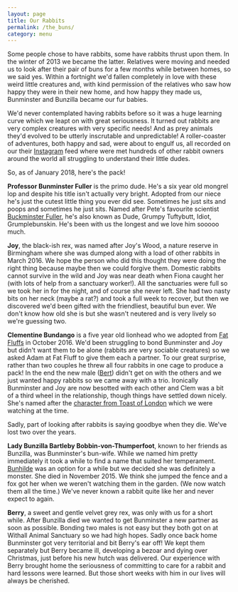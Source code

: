 ```yaml
---
layout: page
title: Our Rabbits
permalink: /the_buns/
category: menu
---
```


Some people chose to have rabbits, some have rabbits thrust upon them. In the winter of 2013 we became the latter. Relatives were moving and needed us to look after their pair of buns for a few months while between homes, so we said yes. Within a fortnight we'd fallen completely in love with these weird little creatures and, with kind permission of the relatives who saw how happy they were in their new home, and how happy they made us, Bunminster and Bunzilla became our fur babies.

We'd never contemplated having rabbits before so it was a huge learning curve which we leapt on with great seriousness. It turned out rabbits are very complex creatures with very specific needs! And as prey animals they'd evolved to be utterly inscrutable and unpredictable! A roller-coaster of adventures, both happy and sad, were about to engulf us, all recorded on our their [Instagram](https://www.instagram.com/bunminster/) feed where were met hundreds of other rabbit owners around the world all struggling to understand their little dudes.

So, as of January 2018, here's the pack!

**Professor Bunminster Fuller** is the primo dude. He's a six year old mongrel lop and despite his title isn't actually very bright. Adopted from our niece he's just the cutest little thing you ever did see. Sometimes he just sits and poops and sometimes he just sits. Named after Pete's favourite scientist [Buckminster Fuller](https://en.wikipedia.org/wiki/Buckminster_Fuller), he's also known as Dude, Grumpy Tuftybutt, Idiot, Grumplebunskin. He's been with us the longest and we love him sooooo much.

**Joy**, the black-ish rex, was named after Joy's Wood, a nature reserve in Birmingham where she was dumped along with a load of other rabbits in March 2016. We hope the person who did this thought they were doing the right thing because maybe then we could forgive them. Domestic rabbits cannot survive in the wild and Joy was near death when Fiona caught her (with lots of help from a sanctuary worker!). All the sanctuaries were full so we took her in for the night, and of course she never left. She had two nasty bits on her neck (maybe a rat?) and took a full week to recover, but then we discovered we'd been gifted with the friendliest, beautiful bun ever. We don't know how old she is but she wasn't neutered and is very lively so we're guessing two.

**Clementine Bundango** is a five year old lionhead who we adopted from [Fat Fluffs](http://www.fatfluffs.com/) in October 2016. We'd been struggling to bond Bunminster and Joy but didn't want them to be alone (rabbits are very sociable creatures) so we asked Adam at Fat Fluff to give them each a partner. To our great surprise, rather than two couples he threw all four rabbits in one cage to produce a pack! In the end the new male ([Bert](https://www.instagram.com/p/BUJN55uDoeY/)) didn't get on with the others and we just wanted happy rabbits so we came away with a trio. Ironically Bunminster and Joy are now besotted with each other and Clem was a bit of a third wheel in the relationship, though things have settled down nicely. She's named after the [character from Toast of London](https://www.youtube.com/watch?v=7NIkFTP12cU) which we were watching at the time.

Sadly, part of looking after rabbits is saying goodbye when they die. We've lost two over the years.

**Lady Bunzilla Bartleby Bobbin-von-Thumperfoot**, known to her friends as Bunzilla, was Bunminster's bun-wife. While we named him pretty immediately it took a while to find a name that suited her temperament. [Bunhilde](https://en.wikipedia.org/wiki/Brynhildr) was an option for a while but we decided she was definitely a monster. She died in November 2015. We think she jumped the fence and a fox got her when we weren't watching them in the garden. (We now watch them all the time.) We've never known a rabbit quite like her and never expect to again.

**Berry**, a sweet and gentle velvet grey rex, was only with us for a short while. After Bunzilla died we wanted to get Bunminster a new partner as soon as possible. Bonding two males is not easy but they both got on at Withall Animal Sanctuary so we had high hopes. Sadly once back home Bunminster got very territorial and bit Berry's ear off! We kept them separately but Berry became ill, developing a bezoar and dying over Christmas, just before his new hutch was delivered. Our experience with Berry brought home the seriousness of committing to care for a rabbit and hard lessons were learned. But those short weeks with him in our lives will always be cherished.